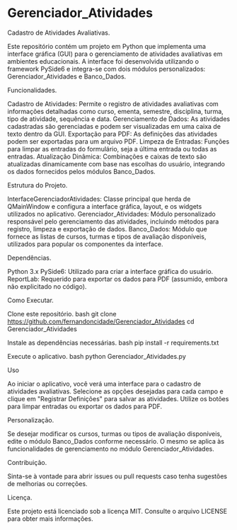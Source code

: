 # Gerenciador_Atividades

Cadastro de Atividades Avaliativas.

Este repositório contém um projeto em Python que implementa uma interface gráfica (GUI) para o gerenciamento de atividades avaliativas em ambientes educacionais. A interface foi desenvolvida utilizando o framework PySide6 e integra-se com dois módulos personalizados: Gerenciador_Atividades e Banco_Dados.

Funcionalidades.

Cadastro de Atividades: Permite o registro de atividades avaliativas com informações detalhadas como curso, ementa, semestre, disciplina, turma, tipo de atividade, sequência e data.
Gerenciamento de Dados: As atividades cadastradas são gerenciadas e podem ser visualizadas em uma caixa de texto dentro da GUI.
Exportação para PDF: As definições das atividades podem ser exportadas para um arquivo PDF.
Limpeza de Entradas: Funções para limpar as entradas do formulário, seja a última entrada ou todas as entradas.
Atualização Dinâmica: Combinações e caixas de texto são atualizadas dinamicamente com base nas escolhas do usuário, integrando os dados fornecidos pelos módulos Banco_Dados.

Estrutura do Projeto.

InterfaceGerenciadorAtividades: Classe principal que herda de QMainWindow e configura a interface gráfica, layout, e os widgets utilizados no aplicativo.
Gerenciador_Atividades: Módulo personalizado responsável pelo gerenciamento das atividades, incluindo métodos para registro, limpeza e exportação de dados.
Banco_Dados: Módulo que fornece as listas de cursos, turmas e tipos de avaliação disponíveis, utilizados para popular os componentes da interface.

Dependências.

Python 3.x
PySide6: Utilizado para criar a interface gráfica do usuário.
ReportLab: Requerido para exportar os dados para PDF (assumido, embora não explicitado no código).


Como Executar.

Clone este repositório.
bash
git clone https://github.com/fernandoncidade/Gerenciador_Atividades
cd Gerenciador_Atividades

Instale as dependências necessárias.
bash
pip install -r requirements.txt

Execute o aplicativo.
bash
python Gerenciador_Atividades.py

Uso

Ao iniciar o aplicativo, você verá uma interface para o cadastro de atividades avaliativas. Selecione as opções desejadas para cada campo e clique em "Registrar Definições" para salvar as atividades. Utilize os botões para limpar entradas ou exportar os dados para PDF.

Personalização.

Se desejar modificar os cursos, turmas ou tipos de avaliação disponíveis, edite o módulo Banco_Dados conforme necessário. O mesmo se aplica às funcionalidades de gerenciamento no módulo Gerenciador_Atividades.

Contribuição.

Sinta-se à vontade para abrir issues ou pull requests caso tenha sugestões de melhorias ou correções.

Licença.

Este projeto está licenciado sob a licença MIT. Consulte o arquivo LICENSE para obter mais informações.
